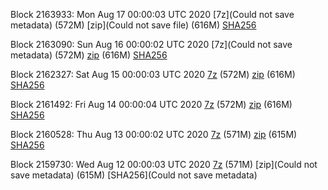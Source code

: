 Block 2163933: Mon Aug 17 00:00:03 UTC 2020 [7z](Could not save metadata) (572M) [zip](Could not save file) (616M) [SHA256](https://transfer.sh/8uTfa/sha256.txt)

Block 2163090: Sun Aug 16 00:00:02 UTC 2020 [7z](Could not save metadata) (572M) [zip]() (616M) [SHA256]()

Block 2162327: Sat Aug 15 00:00:03 UTC 2020 [7z]() (572M) [zip]() (616M) [SHA256]()

Block 2161492: Fri Aug 14 00:00:04 UTC 2020 [7z]() (572M) [zip]() (616M) [SHA256]()

Block 2160528: Thu Aug 13 00:00:02 UTC 2020 [7z]() (571M) [zip](https://transfer.sh/HfTKe/bootstrap.dat.20200813.zip) (615M) [SHA256](https://transfer.sh/MXIqF/sha256.txt)

Block 2159730: Wed Aug 12 00:00:03 UTC 2020 [7z]() (571M) [zip](Could not save metadata) (615M) [SHA256](Could not save metadata)
